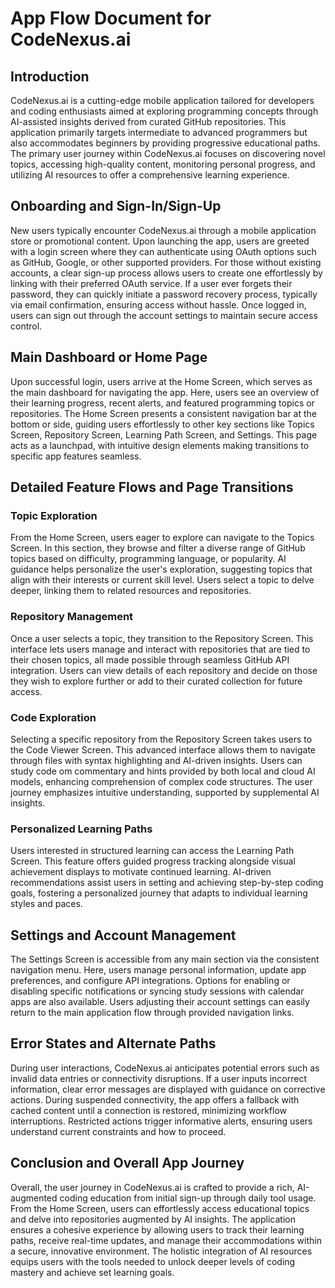 # App Flow Document for CodeNexus.ai

## Introduction
CodeNexus.ai is a cutting-edge mobile application tailored for developers and coding enthusiasts aimed at exploring programming concepts through AI-assisted insights derived from curated GitHub repositories. This application primarily targets intermediate to advanced programmers but also accommodates beginners by providing progressive educational paths. The primary user journey within CodeNexus.ai focuses on discovering novel topics, accessing high-quality content, monitoring personal progress, and utilizing AI resources to offer a comprehensive learning experience.

## Onboarding and Sign-In/Sign-Up
New users typically encounter CodeNexus.ai through a mobile application store or promotional content. Upon launching the app, users are greeted with a login screen where they can authenticate using OAuth options such as GitHub, Google, or other supported providers. For those without existing accounts, a clear sign-up process allows users to create one effortlessly by linking with their preferred OAuth service. If a user ever forgets their password, they can quickly initiate a password recovery process, typically via email confirmation, ensuring access without hassle. Once logged in, users can sign out through the account settings to maintain secure access control.

## Main Dashboard or Home Page
Upon successful login, users arrive at the Home Screen, which serves as the main dashboard for navigating the app. Here, users see an overview of their learning progress, recent alerts, and featured programming topics or repositories. The Home Screen presents a consistent navigation bar at the bottom or side, guiding users effortlessly to other key sections like Topics Screen, Repository Screen, Learning Path Screen, and Settings. This page acts as a launchpad, with intuitive design elements making transitions to specific app features seamless.

## Detailed Feature Flows and Page Transitions

### Topic Exploration
From the Home Screen, users eager to explore can navigate to the Topics Screen. In this section, they browse and filter a diverse range of GitHub topics based on difficulty, programming language, or popularity. AI guidance helps personalize the user's exploration, suggesting topics that align with their interests or current skill level. Users select a topic to delve deeper, linking them to related resources and repositories.

### Repository Management
Once a user selects a topic, they transition to the Repository Screen. This interface lets users manage and interact with repositories that are tied to their chosen topics, all made possible through seamless GitHub API integration. Users can view details of each repository and decide on those they wish to explore further or add to their curated collection for future access.

### Code Exploration
Selecting a specific repository from the Repository Screen takes users to the Code Viewer Screen. This advanced interface allows them to navigate through files with syntax highlighting and AI-driven insights. Users can study code om commentary and hints provided by both local and cloud AI models, enhancing comprehension of complex code structures. The user journey emphasizes intuitive understanding, supported by supplemental AI insights.

### Personalized Learning Paths
Users interested in structured learning can access the Learning Path Screen. This feature offers guided progress tracking alongside visual achievement displays to motivate continued learning. AI-driven recommendations assist users in setting and achieving step-by-step coding goals, fostering a personalized journey that adapts to individual learning styles and paces.

## Settings and Account Management
The Settings Screen is accessible from any main section via the consistent navigation menu. Here, users manage personal information, update app preferences, and configure API integrations. Options for enabling or disabling specific notifications or syncing study sessions with calendar apps are also available. Users adjusting their account settings can easily return to the main application flow through provided navigation links.

## Error States and Alternate Paths
During user interactions, CodeNexus.ai anticipates potential errors such as invalid data entries or connectivity disruptions. If a user inputs incorrect information, clear error messages are displayed with guidance on corrective actions. During suspended connectivity, the app offers a fallback with cached content until a connection is restored, minimizing workflow interruptions. Restricted actions trigger informative alerts, ensuring users understand current constraints and how to proceed.

## Conclusion and Overall App Journey
Overall, the user journey in CodeNexus.ai is crafted to provide a rich, AI-augmented coding education from initial sign-up through daily tool usage. From the Home Screen, users can effortlessly access educational topics and delve into repositories augmented by AI insights. The application ensures a cohesive experience by allowing users to track their learning paths, receive real-time updates, and manage their accommodations within a secure, innovative environment. The holistic integration of AI resources equips users with the tools needed to unlock deeper levels of coding mastery and achieve set learning goals.